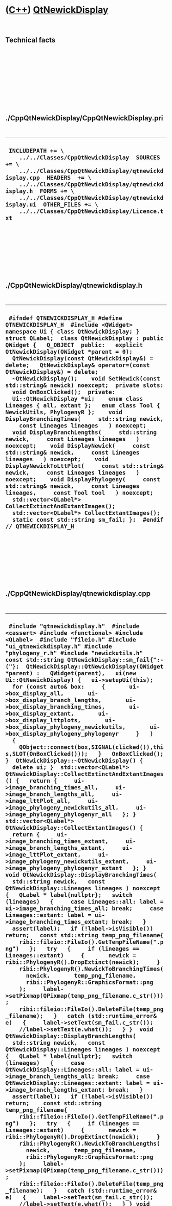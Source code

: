 



 

 

 

 

 

([C++](Cpp.htm)) [QtNewickDisplay](CppQtNewickDisplay.htm)
==========================================================

 

Technical facts
---------------

 

 

 

 

 

 

./CppQtNewickDisplay/CppQtNewickDisplay.pri
-------------------------------------------

 

  ----------------------------------------------------------------------------------------------------------------------------------------------------------------------------------------------------------------------------------------------------------------------------------------------------------------------------------------------
  ` INCLUDEPATH += \     ../../Classes/CppQtNewickDisplay  SOURCES += \     ../../Classes/CppQtNewickDisplay/qtnewickdisplay.cpp  HEADERS  += \     ../../Classes/CppQtNewickDisplay/qtnewickdisplay.h  FORMS += \     ../../Classes/CppQtNewickDisplay/qtnewickdisplay.ui  OTHER_FILES += \     ../../Classes/CppQtNewickDisplay/Licence.txt`
  ----------------------------------------------------------------------------------------------------------------------------------------------------------------------------------------------------------------------------------------------------------------------------------------------------------------------------------------------

 

 

 

 

 

./CppQtNewickDisplay/qtnewickdisplay.h
--------------------------------------

 

  --------------------------------------------------------------------------------------------------------------------------------------------------------------------------------------------------------------------------------------------------------------------------------------------------------------------------------------------------------------------------------------------------------------------------------------------------------------------------------------------------------------------------------------------------------------------------------------------------------------------------------------------------------------------------------------------------------------------------------------------------------------------------------------------------------------------------------------------------------------------------------------------------------------------------------------------------------------------------------------------------------------------------------------------------------------------------------------------------------------------------------------------------------------------------------------------------------------------------------------------------------------------------------------------------------------------------------------
  ` #ifndef QTNEWICKDISPLAY_H #define QTNEWICKDISPLAY_H  #include <QWidget>  namespace Ui { class QtNewickDisplay; }  struct QLabel;  class QtNewickDisplay : public QWidget {   Q_OBJECT  public:   explicit QtNewickDisplay(QWidget *parent = 0);   QtNewickDisplay(const QtNewickDisplay&) = delete;   QtNewickDisplay& operator=(const QtNewickDisplay&) = delete;   ~QtNewickDisplay();    void SetNewick(const std::string& newick) noexcept;  private slots:   void OnBoxClicked();  private:   Ui::QtNewickDisplay *ui;    enum class Lineages { all, extant };   enum class Tool { NewickUtils, PhylogenyR };    void DisplayBranchingTimes(     std::string newick,     const Lineages lineages   ) noexcept;    void DisplayBranchLengths(     std::string newick,     const Lineages lineages   ) noexcept;    void DisplayNewick(     const std::string& newick,     const Lineages lineages   ) noexcept;    void DisplayNewickToLttPlot(     const std::string& newick,     const Lineages lineages   ) noexcept;    void DisplayPhylogeny(     const std::string& newick,     const Lineages lineages,     const Tool tool   ) noexcept;     std::vector<QLabel*> CollectExtinctAndExtantImages();   std::vector<QLabel*> CollectExtantImages();    static const std::string sm_fail; };  #endif // QTNEWICKDISPLAY_H`
  --------------------------------------------------------------------------------------------------------------------------------------------------------------------------------------------------------------------------------------------------------------------------------------------------------------------------------------------------------------------------------------------------------------------------------------------------------------------------------------------------------------------------------------------------------------------------------------------------------------------------------------------------------------------------------------------------------------------------------------------------------------------------------------------------------------------------------------------------------------------------------------------------------------------------------------------------------------------------------------------------------------------------------------------------------------------------------------------------------------------------------------------------------------------------------------------------------------------------------------------------------------------------------------------------------------------------------------

 

 

 

 

 

./CppQtNewickDisplay/qtnewickdisplay.cpp
----------------------------------------

 

  ---------------------------------------------------------------------------------------------------------------------------------------------------------------------------------------------------------------------------------------------------------------------------------------------------------------------------------------------------------------------------------------------------------------------------------------------------------------------------------------------------------------------------------------------------------------------------------------------------------------------------------------------------------------------------------------------------------------------------------------------------------------------------------------------------------------------------------------------------------------------------------------------------------------------------------------------------------------------------------------------------------------------------------------------------------------------------------------------------------------------------------------------------------------------------------------------------------------------------------------------------------------------------------------------------------------------------------------------------------------------------------------------------------------------------------------------------------------------------------------------------------------------------------------------------------------------------------------------------------------------------------------------------------------------------------------------------------------------------------------------------------------------------------------------------------------------------------------------------------------------------------------------------------------------------------------------------------------------------------------------------------------------------------------------------------------------------------------------------------------------------------------------------------------------------------------------------------------------------------------------------------------------------------------------------------------------------------------------------------------------------------------------------------------------------------------------------------------------------------------------------------------------------------------------------------------------------------------------------------------------------------------------------------------------------------------------------------------------------------------------------------------------------------------------------------------------------------------------------------------------------------------------------------------------------------------------------------------------------------------------------------------------------------------------------------------------------------------------------------------------------------------------------------------------------------------------------------------------------------------------------------------------------------------------------------------------------------------------------------------------------------------------------------------------------------------------------------------------------------------------------------------------------------------------------------------------------------------------------------------------------------------------------------------------------------------------------------------------------------------------------------------------------------------------------------------------------------------------------------------------------------------------------------------------------------------------------------------------------------------------------------------------------------------------------------------------------------------------------------------------------------------------------------------------------------------------------------------------------------------------------------------------------------------------------------------------------------------------------------------------------------------------------------------------------------------------------------------------------------------------------------------------------------------------------------------------------------------------------------------------------------------------------------------------------------------------------------------------------------------------------------------------------------------------------------------------------------------------------------------------------------------------------------------------------------------------------------------------------------------------------------------------------------------------------------------------------------------------------------------------------------------------------------------------------------------------------------------------------------------------------------------------------------------------------------------------------------------------------------------------------------------------------------------------------------------------------------------------------------------------------------------------------------------------------------------------------------------------------------------------------------------------------------------------------------------------------------------------------------------------------------------------------------------------------------------------------------------------------------------------------------------------------------------------------------------------------------------------------------------------------------------------------------------------------------------------------------------------------------------------------------------------------------------------------------------------------------------------------------------------------------------------------------------------------------------------------------------------------------------------------------------------------------------------------------------------------------------------------------------------------------------------------------------------------------------------------------------------------------------------------------------------------------------------------------------------------------------------------------------------------------------------------------------------------------------------------------------------------------------------------------------------------------------------------------------------------------------------------------------------------------------------------------------------------------------------------------------------------------------------------------------------------------------------------------------------------------------------------------------------------------------------------------------------------------------------------------------------------------------------------------------------------------------------------------------------------------------------------------------------------------------------------------------------------------------------------------------------------------------------------------------------------------------------------------------------------------------------------------------------------------------------------------------------------------------------------------------------------------------------------------------------------------------------------------------------------------------------------------------------------------------------------------------------------------------------------------------------------------------------------------------------------------------------------------------------------------------------------------------------------------------------------------------------------------------------------------------------------------------------------------------------------------------------------------------------------------------------------------------------------------------------------------------------------------------------------------------------------------------------------------------------------------------------------------------------------------------------------------------------------------------------------------------------------------------------------------------------------------------------------------------------------------------------------------------------------------------------------------------------------------------------------------------------------------------------------------------------------------------------------------------------------------------------------------------------------------------------------------------------------------------------------------------------------------------------------------------------------------------------------------------------------------------------------------------------------------------------------------------------------------------------------------------------------------------------------------------------------------------------------------------------------------------------------------------------------------------------------------------------------------------------------------------------------------------------------------------------------------------------------------------------------------------------------------------------------------------------------------------------------------------------------------------------------------------------------------------------------------------------------------------------------------------------------------------------------------------------------------------------------------------------------------------------------------------------------------------------------------------------------------------------------------------------------------------------------------------------------------------------------------------------------------------------------------------------------------------------------------------------------------------------------------------------------------------------------------------------------------------------------------------------------------------------------------------------------
  ` #include "qtnewickdisplay.h"  #include <cassert> #include <functional> #include <QLabel>  #include "fileio.h" #include "ui_qtnewickdisplay.h" #include "phylogeny_r.h" #include "newickutils.h"  const std::string QtNewickDisplay::sm_fail{":-("};  QtNewickDisplay::QtNewickDisplay(QWidget *parent) :   QWidget(parent),   ui(new Ui::QtNewickDisplay) {   ui->setupUi(this);    for (const auto& box:     {       ui->box_display_all,       ui->box_display_branch_lengths,       ui->box_display_branching_times,       ui->box_display_extant,       ui->box_display_lttplots,       ui->box_display_phylogeny_newickutils,       ui->box_display_phylogeny_phylogenyr     }   )   {     QObject::connect(box,SIGNAL(clicked()),this,SLOT(OnBoxClicked()));   }   OnBoxClicked(); }  QtNewickDisplay::~QtNewickDisplay() {   delete ui; }  std::vector<QLabel*> QtNewickDisplay::CollectExtinctAndExtantImages() {   return {     ui->image_branching_times_all,     ui->image_branch_lengths_all,     ui->image_lttPlot_all,     ui->image_phylogeny_newickutils_all,     ui->image_phylogeny_phylogenyr_all   }; }  std::vector<QLabel*> QtNewickDisplay::CollectExtantImages() {   return {     ui->image_branching_times_extant,     ui->image_branch_lengths_extant,     ui->image_lttPlot_extant,     ui->image_phylogeny_newickutils_extant,     ui->image_phylogeny_phylogenyr_extant   }; }  void QtNewickDisplay::DisplayBranchingTimes(   std::string newick,   const QtNewickDisplay::Lineages lineages ) noexcept {   QLabel * label{nullptr};   switch (lineages)   {     case Lineages::all: label = ui->image_branching_times_all; break;     case Lineages::extant: label = ui->image_branching_times_extant; break;   }   assert(label);   if (!label->isVisible()) return;   const std::string temp_png_filename{     ribi::fileio::FileIo().GetTempFileName(".png")   };   try   {     if (lineages == Lineages::extant)     {       newick = ribi::PhylogenyR().DropExtinct(newick);     }      ribi::PhylogenyR().NewickToBranchingTimes(       newick,       temp_png_filename,       ribi::PhylogenyR::GraphicsFormat::png     );     label->setPixmap(QPixmap(temp_png_filename.c_str()));     ribi::fileio::FileIo().DeleteFile(temp_png_filename);   }   catch (std::runtime_error& e)   {     label->setText(sm_fail.c_str());     //label->setText(e.what());   } }  void QtNewickDisplay::DisplayBranchLengths(   std::string newick,   const QtNewickDisplay::Lineages lineages ) noexcept {   QLabel * label{nullptr};   switch (lineages)   {     case QtNewickDisplay::Lineages::all: label = ui->image_branch_lengths_all; break;     case QtNewickDisplay::Lineages::extant: label = ui->image_branch_lengths_extant; break;   }   assert(label);   if (!label->isVisible()) return;    const std::string temp_png_filename{     ribi::fileio::FileIo().GetTempFileName(".png")   };   try   {     if (lineages == Lineages::extant)     {       newick = ribi::PhylogenyR().DropExtinct(newick);     }     ribi::PhylogenyR().NewickToBranchLengths(       newick,       temp_png_filename,       ribi::PhylogenyR::GraphicsFormat::png     );     label->setPixmap(QPixmap(temp_png_filename.c_str()));     ribi::fileio::FileIo().DeleteFile(temp_png_filename);   }   catch (std::runtime_error& e)   {     label->setText(sm_fail.c_str());     //label->setText(e.what());   } } void QtNewickDisplay::DisplayNewick(   const std::string& newick,   const QtNewickDisplay::Lineages lineages ) noexcept {   switch (lineages)   {     case Lineages::all:       if (!ui->line_newick->isVisible()) return;       ui->line_newick->setText(newick.c_str());       return;     break;     case Lineages::extant:     {       if (!ui->line_newick_extant->isVisible()) return;       try       {         const std::string newick_extant{ribi::PhylogenyR().DropExtinct(newick)};         ui->line_newick_extant->setText(newick_extant.c_str());       }       catch (std::runtime_error& e)       {         ui->line_newick_extant->setText(sm_fail.c_str());       }       return;     }     break;     default:       assert(!"Should not get here");     break;   }   assert(!"Should not get here"); }   void QtNewickDisplay::DisplayNewickToLttPlot(   const std::string& newick,   const QtNewickDisplay::Lineages lineages ) noexcept {   QLabel * label{nullptr};   bool show_fossils{true};   if (lineages == QtNewickDisplay::Lineages::all)   {     label = ui->image_lttPlot_all;     show_fossils = true; //Remains the same   }   if (lineages == QtNewickDisplay::Lineages::extant)   {     label = ui->image_lttPlot_extant;     show_fossils = false; //Changes   }   assert(label);   if (!label->isVisible()) return;    const std::string temp_png_filename{     ribi::fileio::FileIo().GetTempFileName(".png")   };   try   {      ribi::PhylogenyR().NewickToLttPlot(       show_fossils ? newick : ribi::PhylogenyR().DropExtinct(newick),       temp_png_filename,       ribi::PhylogenyR::GraphicsFormat::png     );     label->setPixmap(QPixmap(temp_png_filename.c_str()));     ribi::fileio::FileIo().DeleteFile(temp_png_filename);   }   catch (std::runtime_error& e)   {     label->setText(sm_fail.c_str());     //label->setText(e.what());   } }  void QtNewickDisplay::DisplayPhylogeny(   const std::string& newick,   const Lineages lineages,   const Tool tool ) noexcept {   QLabel * label{nullptr};   std::function<void(const std::string&, const std::string&)> f;   if (lineages == Lineages::all && tool == Tool::NewickUtils)   {     label = ui->image_phylogeny_newickutils_all;     f = [](const std::string& newick, const std::string& filename)     {       ribi::NewickUtils().NewickToPhylogeny(         newick,         filename,         ribi::NewickUtils::GraphicsFormat::svg,         true //plot_fossils       );     };   }   if (lineages == Lineages::extant && tool == Tool::NewickUtils)   {     label = ui->image_phylogeny_newickutils_extant;     f = [](const std::string& newick, const std::string& filename)     {       ribi::NewickUtils().NewickToPhylogeny(         newick,         filename,         ribi::NewickUtils::GraphicsFormat::svg,         false //plot_fossils       );     };   }   if (lineages == Lineages::all && tool == Tool::PhylogenyR)   {     label = ui->image_phylogeny_phylogenyr_all;     f = [](const std::string& newick, const std::string& filename)     {       ribi::PhylogenyR().NewickToPhylogeny(         newick,         filename,         ribi::PhylogenyR::GraphicsFormat::png       );     };   }   if (lineages == Lineages::extant && tool == Tool::PhylogenyR)   {     label = ui->image_phylogeny_phylogenyr_extant;     f = [](const std::string& newick, const std::string& filename)     {       ribi::PhylogenyR().NewickToPhylogeny(         ribi::PhylogenyR().DropExtinct(newick),         filename,         ribi::PhylogenyR::GraphicsFormat::png       );     };   }   assert(label);   if (!label->isVisible()) return;   try   {     const std::string temp_filename{       ribi::fileio::FileIo().GetTempFileName("") //Cannot put .svg or .png here, as images won't display then     };     assert(!ribi::fileio::FileIo().IsRegularFile(temp_filename));     f(newick,temp_filename);     label->setPixmap(QPixmap(temp_filename.c_str()));     //Delete the temporary file     ribi::fileio::FileIo().DeleteFile(temp_filename);   }   catch (std::runtime_error& e)   {     //std::clog << e.what() << '\n';     label->setText(sm_fail.c_str());   } }  void QtNewickDisplay::OnBoxClicked() {   ui->line_newick->setVisible(ui->box_display_all->isChecked());   ui->line_newick_extant->setVisible(ui->box_display_extant->isChecked());    for (auto image: CollectExtinctAndExtantImages())   {     image->setVisible(ui->box_display_all->isChecked());   }   for (auto image: CollectExtantImages())   {     image->setVisible(ui->box_display_extant->isChecked());   }   for (auto image: { ui->image_branching_times_all, ui->image_branching_times_extant } )   {     if (!ui->box_display_branching_times->isChecked()) image->setVisible(false);   }   for (auto image: { ui->image_branch_lengths_all, ui->image_branch_lengths_extant } )   {     if (!ui->box_display_branch_lengths->isChecked()) image->setVisible(false);   }   for (auto image: { ui->image_lttPlot_all, ui->image_lttPlot_extant } )   {     if (!ui->box_display_lttplots->isChecked()) image->setVisible(false);   }   for (auto image: { ui->image_phylogeny_newickutils_all, ui->image_phylogeny_newickutils_extant } )   {     if (!ui->box_display_phylogeny_newickutils->isChecked()) image->setVisible(false);   }   for (auto image: { ui->image_phylogeny_phylogenyr_all, ui->image_phylogeny_phylogenyr_extant } )   {     if (!ui->box_display_phylogeny_phylogenyr->isChecked()) image->setVisible(false);   } }  void QtNewickDisplay::SetNewick(const std::string& newick) noexcept {   {     const std::vector<std::function<void()>> fs = {       [this,newick]() { DisplayNewick(newick,Lineages::all); },       [this,newick]() { DisplayPhylogeny(newick,Lineages::all,Tool::PhylogenyR); },       [this,newick]() { DisplayNewick(newick,Lineages::extant); },       [this,newick]() { DisplayBranchingTimes(newick,Lineages::all); },       [this,newick]() { DisplayBranchingTimes(newick,Lineages::extant); },       [this,newick]() { DisplayBranchLengths(newick,Lineages::all); },       [this,newick]() { DisplayBranchLengths(newick,Lineages::extant); }     };     for (const auto f: fs) { f(); this->repaint();}   }   //Take a shortcut if extant species cannot be calculated by the R ape package   if (ui->line_newick_extant->text().toStdString() == sm_fail)   {     ui->image_lttPlot_all->setText(sm_fail.c_str());     ui->image_lttPlot_extant->setText(sm_fail.c_str());     ui->image_phylogeny_newickutils_extant->setText(sm_fail.c_str());     ui->image_phylogeny_phylogenyr_all->setText(sm_fail.c_str());     ui->image_phylogeny_phylogenyr_extant->setText(sm_fail.c_str());     return;   }   //Do all functions that do work   {     const std::vector<std::function<void()>> fs = {       [this,newick]() { DisplayPhylogeny(newick,Lineages::extant,Tool::PhylogenyR); },       [this,newick]() { DisplayPhylogeny(newick,Lineages::all,Tool::PhylogenyR); },       [this,newick]() { DisplayPhylogeny(newick,Lineages::extant,Tool::PhylogenyR); },       [this,newick]() { DisplayNewickToLttPlot(newick,Lineages::all); },       [this,newick]() { DisplayNewickToLttPlot(newick,Lineages::extant); }     };     for (const auto f: fs) { f(); this->repaint();}   } }`
  ---------------------------------------------------------------------------------------------------------------------------------------------------------------------------------------------------------------------------------------------------------------------------------------------------------------------------------------------------------------------------------------------------------------------------------------------------------------------------------------------------------------------------------------------------------------------------------------------------------------------------------------------------------------------------------------------------------------------------------------------------------------------------------------------------------------------------------------------------------------------------------------------------------------------------------------------------------------------------------------------------------------------------------------------------------------------------------------------------------------------------------------------------------------------------------------------------------------------------------------------------------------------------------------------------------------------------------------------------------------------------------------------------------------------------------------------------------------------------------------------------------------------------------------------------------------------------------------------------------------------------------------------------------------------------------------------------------------------------------------------------------------------------------------------------------------------------------------------------------------------------------------------------------------------------------------------------------------------------------------------------------------------------------------------------------------------------------------------------------------------------------------------------------------------------------------------------------------------------------------------------------------------------------------------------------------------------------------------------------------------------------------------------------------------------------------------------------------------------------------------------------------------------------------------------------------------------------------------------------------------------------------------------------------------------------------------------------------------------------------------------------------------------------------------------------------------------------------------------------------------------------------------------------------------------------------------------------------------------------------------------------------------------------------------------------------------------------------------------------------------------------------------------------------------------------------------------------------------------------------------------------------------------------------------------------------------------------------------------------------------------------------------------------------------------------------------------------------------------------------------------------------------------------------------------------------------------------------------------------------------------------------------------------------------------------------------------------------------------------------------------------------------------------------------------------------------------------------------------------------------------------------------------------------------------------------------------------------------------------------------------------------------------------------------------------------------------------------------------------------------------------------------------------------------------------------------------------------------------------------------------------------------------------------------------------------------------------------------------------------------------------------------------------------------------------------------------------------------------------------------------------------------------------------------------------------------------------------------------------------------------------------------------------------------------------------------------------------------------------------------------------------------------------------------------------------------------------------------------------------------------------------------------------------------------------------------------------------------------------------------------------------------------------------------------------------------------------------------------------------------------------------------------------------------------------------------------------------------------------------------------------------------------------------------------------------------------------------------------------------------------------------------------------------------------------------------------------------------------------------------------------------------------------------------------------------------------------------------------------------------------------------------------------------------------------------------------------------------------------------------------------------------------------------------------------------------------------------------------------------------------------------------------------------------------------------------------------------------------------------------------------------------------------------------------------------------------------------------------------------------------------------------------------------------------------------------------------------------------------------------------------------------------------------------------------------------------------------------------------------------------------------------------------------------------------------------------------------------------------------------------------------------------------------------------------------------------------------------------------------------------------------------------------------------------------------------------------------------------------------------------------------------------------------------------------------------------------------------------------------------------------------------------------------------------------------------------------------------------------------------------------------------------------------------------------------------------------------------------------------------------------------------------------------------------------------------------------------------------------------------------------------------------------------------------------------------------------------------------------------------------------------------------------------------------------------------------------------------------------------------------------------------------------------------------------------------------------------------------------------------------------------------------------------------------------------------------------------------------------------------------------------------------------------------------------------------------------------------------------------------------------------------------------------------------------------------------------------------------------------------------------------------------------------------------------------------------------------------------------------------------------------------------------------------------------------------------------------------------------------------------------------------------------------------------------------------------------------------------------------------------------------------------------------------------------------------------------------------------------------------------------------------------------------------------------------------------------------------------------------------------------------------------------------------------------------------------------------------------------------------------------------------------------------------------------------------------------------------------------------------------------------------------------------------------------------------------------------------------------------------------------------------------------------------------------------------------------------------------------------------------------------------------------------------------------------------------------------------------------------------------------------------------------------------------------------------------------------------------------------------------------------------------------------------------------------------------------------------------------------------------------------------------------------------------------------------------------------------------------------------------------------------------------------------------------------------------------------------------------------------------------------------------------------------------------------------------------------------------------------------------------------------------------------------------------------------------------------------------------------------------------------------------------------------------------------------------------------------------------------------------------------------------------------------------------------------------------------------------------------------------------------------------------------------------------------------------------------------------------------------------------------------------------------------------------------------------------------------------------------------------------------------------------------------------------------------------------------------------------------------------------------------------------------------------------------------------------------------------------------------------------------------------------------------------------------------------

 

 

 

 

 





 




This page has been created by the [tool](Tools.htm)
[CodeToHtml](ToolCodeToHtml.htm)
